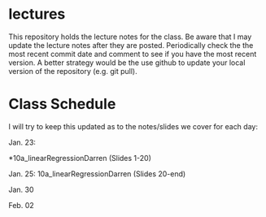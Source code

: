 # lectures

This repository holds the lecture notes for the class. Be aware that I may update the lecture notes after they are posted. Periodically check the the most recent commit date and comment to see if you have the most recent version. A better strategy would be the use github to update your local version of the repository (e.g. git pull).

# Class Schedule
I will try to keep this updated as to the notes/slides we cover
for each day:

Jan. 23: 

*10a_linearRegressionDarren (Slides 1-20)

Jan. 25: 10a_linearRegressionDarren (Slides 20-end)

Jan. 30

Feb. 02